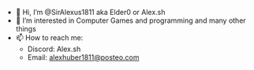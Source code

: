 - 👋 Hi, I’m @SirAlexus1811 aka Elder0 or Alex.sh
- 👀 I’m interested in Computer Games and programming and many other things
- 📫 How to reach me:
   - Discord: Alex.sh
   - Email: alexhuber1811@posteo.com

<!---
SirAlexus1811/SirAlexus1811 is a ✨ special ✨ repository because its `README.md` (this file) appears on your GitHub profile.
You can click the Preview link to take a look at your changes.
--->
